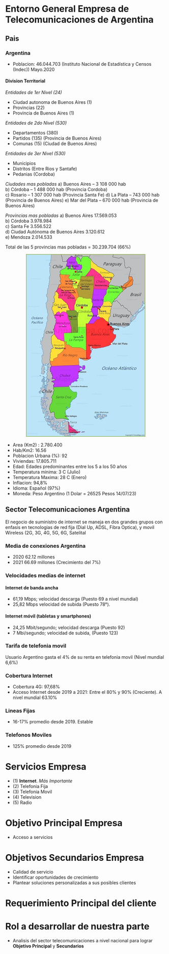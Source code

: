 # Entorno General Empresa de Telecomunicaciones de Argentina 

## Pais
###  Argentina
- Poblacion:               46.044.703 (Instituto Nacional de Estadística y Censos (Indec)) Mayo.2020
#### Division Territorial  
*Entidades de 1er Nivel (24)*
- Ciudad autonoma de Buenos Aires (1)
- Provincias (22)
- Provincia de Buenos Aires (1)

*Entidades de 2do Nivel (530)*
- Departamentos  (380)
- Partidos       (135)  (Provincia de Buenos Aires)
- Comunas        (15)    (Ciudad de Buenos Aires)

*Entidades de 3er Nivel (530)*
- Municipios
- Distritos (Entre Rios y Santafe)
- Pedanias (Cordoba)
  
*Ciudades mas pobladas*
  a) Buenos Aires – 3 108 000 hab      
  b) Córdoba – 1 488 000 hab         (Provincia Cordoba)  
  c) Rosario – 1 307 000 hab         (Provincia Santa Fe)
  d) La Plata – 743 000 hab          (Provincia de Buenos Aires)
  e) Mar del Plata – 670 000 hab     (Provincia de Buenos Aires) 
  
*Provincias mas pobladas*
  a) Buenos Aires	                    17.569.053  
  b) Córdoba	                        3.978.984  
  c) Santa Fe	                        3.556.522  
  d) Ciudad Autónoma de Buenos Aires	3.120.612  
  e) Mendoza	                        2.014.533  

  Total de las 5 provincias mas pobladas = 30.239.704 (66%)

<p align='center'>

<img src="imagenes/mapapoliticoargentina.jpeg" alt="Texto alternativo" width="375" height="574">

- Area (Km2) :             2.780.400
- Hab/Km2:                 16.56
- Poblacion Urbana (%):    92
- Viviendas:               17.805.711
- Edad:                    Edades predominantes entre los 5 a los 50 años
- Temperatura minima:      3 C   (Julio)
- Temperatura Maxima:      28 C (Enero)
- Inflacion:               94,8%
- Idioma:                  Español (97%)
- Moneda:                  Peso Argentino (1 Dolar = 26525 Pesos  14/07/23)

## Sector Telecomunicaciones Argentina

El negocio de suministro de internet se maneja en dos grandes grupos con enfasis en tecnologias de red fija (Dial Up, ADSL, Fibra Optica), y movil Wireless (2G, 3G, 4G, 5G, 6G, Satelital 

### Media de conexiones Argentina

- 2020 62.12 millones
- 2021 66.69 millones (Crecimiento del 7%)

### Velocidades medias de internet

#### Internet de banda ancha
- 61,19 Mbps; velocidad descarga (Puesto 69 a nivel mundial)
- 25,82 Mbps velocidad de subida (Puesto 78°).

#### Internet móvil (tabletas y smartphones) 
- 24,25 Mbit/segundo; velocidad descarga (Puesto 92)
- 7 Mbi/segundo; velocidad de subida, (Puesto 123)

### Tarifa de telefonia movil

Usuario Argentino gasta el 4% de su renta en telefonia movil (Nivel mundial 6,6%)

### Cobertura Internet

- Cobertura 4G:   97,68%
- Acceso Internet desde 2019 a 2021: Entre el 80% y 90% (Creciente). A nivel mundial 63.10%

### Lineas Fijas

- 16-17% promedio desde 2019. Estable

### Telefonos Moviles

- 125% promedio desde 2019

# Servicios Empresa

- (1)   **Internet**. *Más Importante*
- (2)   Telefonia Fija
- (3)   Telefonia Movil
- (4)   Television
- (5)   Radio

# Objetivo Principal Empresa

- Acceso a servicios

# Objetivos Secundarios Empresa

- Calidad de servicio
- Identificar oportunidades de crecimiento
- Plantear soluciones personalizadas a sus posibles clientes

# Requerimiento Principal del cliente
# Rol a desarrollar de nuestra parte

- Analisis del sector telecomunicaciones a nivel nacional para lograr **Objetivo Principal** y **Secundarios**
